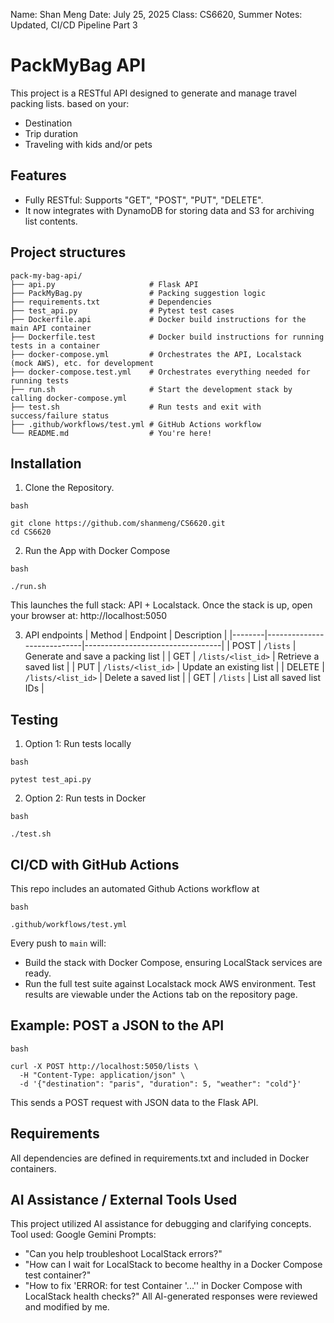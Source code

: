Name: Shan Meng
Date: July 25, 2025
Class: CS6620, Summer
Notes: Updated, CI/CD Pipeline Part 3



# PackMyBag API
This project is a RESTful API designed to generate and manage travel packing lists. based on your:
- Destination
- Trip duration
- Traveling with kids and/or pets


## Features
- Fully RESTful: Supports "GET", "POST", "PUT", "DELETE".
- It now integrates with DynamoDB for storing data and S3 for archiving list contents.

## Project structures
```
pack-my-bag-api/
├── api.py                     # Flask API
├── PackMyBag.py               # Packing suggestion logic
├── requirements.txt           # Dependencies
├── test_api.py                # Pytest test cases
├── Dockerfile.api             # Docker build instructions for the main API container
├── Dockerfile.test            # Docker build instructions for running tests in a container
├── docker-compose.yml         # Orchestrates the API, Localstack (mock AWS), etc. for development
├── docker-compose.test.yml    # Orchestrates everything needed for running tests
├── run.sh                     # Start the development stack by calling docker-compose.yml
├── test.sh                    # Run tests and exit with success/failure status
├── .github/workflows/test.yml # GitHub Actions workflow
└── README.md                  # You're here!
```


## Installation 
1. Clone the Repository.
```
bash

git clone https://github.com/shanmeng/CS6620.git
cd CS6620
```
2. Run the App with Docker Compose
```
bash

./run.sh
```
This launches the full stack: API + Localstack.
Once the stack is up, open your browser at: http://localhost:5050

3. API endpoints
| Method | Endpoint                   | Description                      |
|--------|----------------------------|----------------------------------|
| POST   | `/lists`                   | Generate and save a packing list |
| GET    | `/lists/<list_id>`         | Retrieve a saved list            |
| PUT    | `/lists/<list_id>`         | Update an existing list          |
| DELETE | `/lists/<list_id>`         | Delete a saved list              |
| GET    | `/lists`                   | List all saved list IDs          |


## Testing
1. Option 1: Run tests locally
```
bash

pytest test_api.py
```
2. Option 2: Run tests in Docker
```
bash

./test.sh
```


## CI/CD with GitHub Actions
This repo includes an automated Github Actions workflow at
```
bash

.github/workflows/test.yml
```
Every push to `main` will:
- Build the stack with Docker Compose, ensuring LocalStack services are ready.
- Run the full test suite against Localstack mock AWS environment.
Test results are viewable under the Actions tab on the repository page.


## Example: POST a JSON to the API
```
bash

curl -X POST http://localhost:5050/lists \
  -H "Content-Type: application/json" \
  -d '{"destination": "paris", "duration": 5, "weather": "cold"}'
```
This sends a POST request with JSON data to the Flask API.

## Requirements
All dependencies are defined in requirements.txt and included in Docker containers.



## AI Assistance / External Tools Used
This project utilized AI assistance for debugging and clarifying concepts.
Tool used: Google Gemini
Prompts:
- "Can you help troubleshoot LocalStack errors?"
- "How can I wait for LocalStack to become healthy in a Docker Compose test container?"
- "How to fix 'ERROR: for test Container '...'' in Docker Compose with LocalStack health checks?"
All AI-generated responses were reviewed and modified by me.
